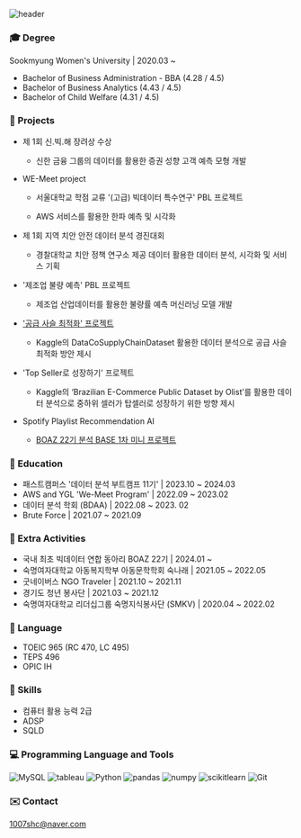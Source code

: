 <!--
**jiji-heo/jiji-heo** is a ✨ _special_ ✨ repository because its `README.md` (this file) appears on your GitHub profile.

Here are some ideas to get you started:

- 🔭 I’m currently working on ...
- 🌱 I’m currently learning ...
- 👯 I’m looking to collaborate on ...
- 🤔 I’m looking for help with ...
- 💬 Ask me about ...
- 📫 How to reach me: ...
- 😄 Pronouns: ...
- ⚡ Fun fact: ...
-->
![header](https://capsule-render.vercel.app/api?type=waving&height=80&color=6994CDEE&text=Jiyoon%20Heo&reversal=false&fontColor=6994CDEE&fontSize=45&fontAlign=50&fontAlignY=79&animation=fadeIn)

### :mortar_board: Degree
Sookmyung Women's University | 2020.03 ~
- Bachelor of Business Administration - BBA (4.28 / 4.5)
- Bachelor of Business Analytics (4.43 / 4.5)
- Bachelor of Child Welfare (4.31 / 4.5)

### :file_folder: Projects
- 제 1회 신.빅.해 장려상 수상
  
  - 신한 금융 그룹의 데이터를 활용한 증권 성향 고객 예측 모형 개발
- WE-Meet project
  - 서울대학교 학점 교류 '(고급) 빅데이터 특수연구' PBL 프로젝트
 
  - AWS 서비스를 활용한 한파 예측 및 시각화
- 제 1회 지역 치안 안전 데이터 분석 경진대회
  - 경찰대학교 치안 정책 연구소 제공 데이터 활용한 데이터 분석, 시각화 및 서비스 기획
- '제조업 불량 예측' PBL 프로젝트

  - 제조업 산업데이터를 활용한 불량률 예측 머신러닝 모델 개발
- <a href="https://github.com/jiji-heo/DataCo_SCM"> '공급 사슬 최적화' 프로젝트 </a>

  - Kaggle의 DataCoSupplyChainDataset 활용한 데이터 분석으로 공급 사슬 최적화 방안 제시
- 'Top Seller로 성장하기' 프로젝트

  - Kaggle의 ‘Brazilian E-Commerce Public Dataset by Olist’를 활용한 데이터 분석으로 중하위 셀러가 탑셀러로 성장하기 위한 방향 제시
- Spotify Playlist Recommendation AI
  - <a href="https://github.com/hyeseunng/22_MiniProject_Spotify-Playlist-Recommendation-AI"> BOAZ 22기 분석 BASE 1차 미니 프로젝트 </a>

### :school_satchel: Education
- 패스트캠퍼스 '데이터 분석 부트캠프 11기' | 2023.10 ~ 2024.03
- AWS and YGL 'We-Meet Program' | 2022.09 ~ 2023.02
- 데이터 분석 학회 (BDAA) | 2022.08 ~ 2023. 02
- Brute Force | 2021.07 ~ 2021.09

### :star2: Extra Activities
- 국내 최초 빅데이터 연합 동아리 BOAZ 22기 | 2024.01 ~
- 숙명여자대학교 아동복지학부 아동문학학회 숙나래 | 2021.05 ~ 2022.05
- 굿네이버스 NGO Traveler | 2021.10 ~ 2021.11
- 경기도 청년 봉사단 | 2021.03 ~ 2021.12
- 숙명여자대학교 리더십그룹 숙명지식봉사단 (SMKV) | 2020.04 ~ 2022.02

  
### :speech_balloon: Language
- TOEIC 965 (RC 470, LC 495)
- TEPS 496
- OPIC IH


### :bookmark_tabs: Skills
- 컴퓨터 활용 능력 2급
- ADSP
- SQLD 


### :computer: Programming Language and Tools
![MySQL](https://img.shields.io/badge/MySQL-4479A1?style=plastic&logo=MySQL&logoColor=white)
![tableau](https://img.shields.io/badge/tableau-E97627?style=plastic&logo=tableau&logoColor=white)
![Python](https://img.shields.io/badge/Python-3776AB?style=plastic&logo=Python&logoColor=white)
![pandas](https://img.shields.io/badge/pandas-150458?style=plastic&logo=pandas&logoColor=white)
![numpy](https://img.shields.io/badge/numpy-013243?style=plastic&logo=numpy&logoColor=white)
![scikitlearn](https://img.shields.io/badge/scikitlearn-F7931E?style=plastic&logo=scikitlearn&logoColor=white)
![Git](https://img.shields.io/badge/Git-F05032?style=plastic&logo=Git&logoColor=white)


### :envelope: Contact
1007shc@naver.com

